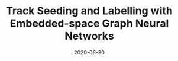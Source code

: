 ---
title: "Track Seeding and Labelling with Embedded-space Graph Neural Networks"
date: 2020-06-30
venue: arxiv:2007.00149
link: https://inspirehep.net/literature/1804530
inspire_id: 1804530
authors: Nicholas Choma, et al.
---